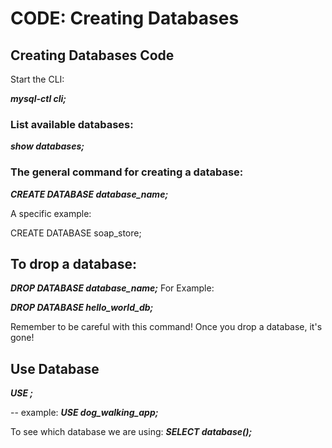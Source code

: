 # CODE: Creating Databases

## Creating Databases Code

Start the CLI:

**_mysql-ctl cli;_**

### List available databases:

**_show databases;_**

### The general command for creating a database:

**_CREATE DATABASE database_name;_**

A specific example:

CREATE DATABASE soap_store;

## To drop a database:

**_DROP DATABASE database_name;_**
For Example:

**_DROP DATABASE hello_world_db;_**

Remember to be careful with this command! Once you drop a database, it's gone!

## Use Database

**_USE <database name>;_**

-- example:
**_USE dog_walking_app;_**

To see which database we are using:
**_SELECT database();_**
